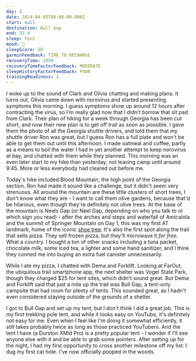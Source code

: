 ```yaml
---
day: 3
date: 2024-04-05T00:00:00.000Z
start: null
destination: Bull Gap
end: 32.4
sleep: Tent
mood: 🙂
sleepScore: 50
garminFeedback: TIME_TO_RECHARGE
recoveryTime: 1850
recoveryTimeFactorFeedback: MODERATE
sleepHistoryFactorFeedback: POOR
trainingReadiness: 1
---
```

I woke up to the sound of Clark and Olivia chatting and making plans. It turns out, Olivia came down with norovirus and started presenting symptoms this morning. I guess symptoms show up around 12 hours after contracting the virus, so I'm really glad now that I didn't borrow that sit pad from Clark. Their plan of hiking for a week through Georgia has been cut short, and now their new plan is to get off trail as soon as possible. I gave them the photo of all the Georgia shuttle drivers, and told them that my shuttle driver Ron was great, but I guess Ron has a full plate and won't be able to get them out until this afternoon. I made oatmeal and coffee, partly as a means to boil the water I had in yet another attempt to keep norovirus at bay, and chatted with them while they planned. This morning was an even later start to my hike than yesterday, not leaving camp until around 9:45. More or less everybody had cleared out before me.

Today's hike included Blood Mountain, the high point of the Georgia section. Ron had made it sound like a challenge, but it didn't seem very strenuous. All around the mountain are these little clusters of short trees, I don't know what they are - I want to call them olive gardens, because that'd be hilarious, even though they're definitely not olive trees. At the base of the mountain is Neels Gap (or Neel Gap, depending on who you talk to or which sign you read) - after the arches and steps and waterfall of Amicalola and the summit of Springer Mountain on Day 1, this was my first AT landmark, home of the iconic [shoe tree](https://www.atlasobscura.com/places/the-appalachian-trail-shoe-tree). It's also the first spot along the trail that sells pizza. They sell frozen pizza, but they'll microwave it *for free*. What a country. I bought a ton of other snacks including a tuna packet, chocolate milk, some iced tea, a lighter and some hand sanitizer, and I think they conned me into buying an extra fuel canister unnecessarily.

While I ate my pizza, I chatted with Dema and Forklift. Looking at FarOut, the ubiquitous trail smartphone app, the next shelter was Vogel State Park, though they charged $25 for tent sites, which didn't sound great. But Dema and Forklift said that just a mile up the trail was Bull Gap, a tent-only campsite that had room for plenty of tents. This sounded great, as I hadn't even considered staying outside of the grounds of a shelter.

I got to Bull Gap and set up my tent, but I don't think I did a great job. This is my first trekking pole tent, and while it looks easy on YouTube, it's definitely not easy for me. Even when I feel like I'm doing it somewhat efficiently, it still takes probably twice as long as those practiced YouTubers. And the tent I have (a Durston XMid Pro) is a pretty popular tent - I wonder if I'll see anyone else with it and be able to grab some pointers. After setting up for the night, I had my first opportunity to cross another milestone off my list: I dug my first cat hole. I've now officially pooped in the woods.
